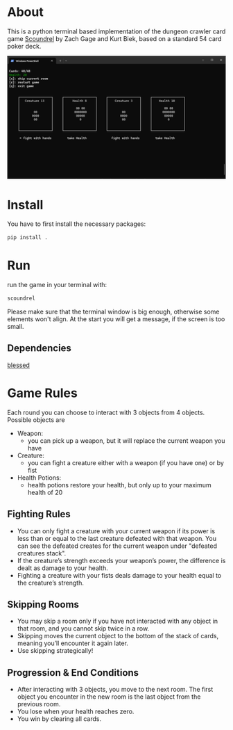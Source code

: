 # About
This is a python terminal based implementation of the dungeon crawler card game [Scoundrel](http://www.stfj.net/art/2011/Scoundrel.pdf) by Zach Gage and Kurt Biek, based on a standard 54 card poker deck.

![](image/screenshot.png)

# Install
You have to first install the necessary packages:
```bash
pip install .
```

# Run
run the game in your terminal with:
```bash
scoundrel
```
Please make sure that the terminal window is big enough, otherwise some elements won't align. At the start you will get a message, if the screen is too small.

## Dependencies
[blessed](https://github.com/chjj/blessed)

# Game Rules
Each round you can choose to interact with 3 objects from 4 objects.
Possible objects are
- Weapon:
    - you can pick up a weapon, but it will replace the current weapon you have
- Creature:
    - you can fight a creature either with a weapon (if you have one) or by fist
- Health Potions:
    - health potions restore your health, but only up to your maximum health of 20

## Fighting Rules

- You can only fight a creature with your current weapon if its power is less than or equal to the last creature defeated with that weapon. You can see the defeated creates for the current weapon under "defeated creatures stack".
- If the creature’s strength exceeds your weapon’s power, the difference is dealt as damage to your health.
- Fighting a creature with your fists deals damage to your health equal to the creature’s strength.

## Skipping Rooms

- You may skip a room only if you have not interacted with any object in that room, and you cannot skip twice in a row.
- Skipping moves the current object to the bottom of the stack of cards, meaning you’ll encounter it again later.
- Use skipping strategically!

## Progression & End Conditions

- After interacting with 3 objects, you move to the next room. The first object you encounter in the new room is the last object from the previous room.
- You lose when your health reaches zero.
- You win by clearing all cards.
